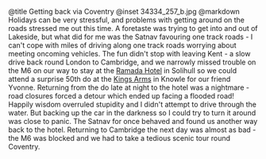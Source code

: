 @title		Getting back via Coventry
@inset		34334_257_b.jpg
@markdown
Holidays can be very stressful, and problems with getting around on the roads stressed me out
this time. A foretaste was trying to get into and out of Lakeside, but what did for me was the
Satnav favouring one track roads - I can't cope with miles of driving along one track roads
worrying about meeting oncoming vehicles. The fun didn't stop with leaving Kent - a slow drive back
round London to Cambridge, and we narrowly missed trouble on the M6 on our way to stay at
the [Ramada Hotel](http://www.ramadasolihullhotel.co.uk/) in Solihull so we could attend a surprise 50th do at the
[Kings Arms](https://www.thekingsarmsknowle.co.uk/) in Knowle for our friend Yvonne. Returning from the do late at night to the hotel was
a nightmare - road closures forced a detour which ended up facing a flooded road! Happily
wisdom overruled stupidity and I didn't attempt to drive through the water. But backing up the
car in the darkness so I could try to turn it around was close to panic. The Satnav for once
behaved and found us another way back to the hotel. Returning to Cambridge the next day was
almost as bad - the M6 was blocked and we had to take a tedious scenic tour round Coventry.
